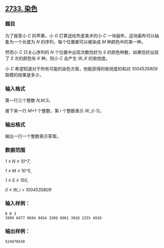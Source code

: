 ## [2733. 染色](https://www.acwing.com/problem/content/2735/)

### 题目

为了报答小 *C* 的苹果，小 *G* 打算送给热爱美术的小 *C* 一块画布，这块画布可以抽象为一个长度为 *N* 的序列，每个位置都可以被染成 *M* 种颜色中的某一种。

然而小 *C* 只关心序列的 *N* 个位置中出现次数恰好为 *S* 的颜色种数，如果恰好出现了 *S* 次的颜色有 *K* 种，则小 *C* 会产生 *W_K* 的愉悦度。

小 *C* 希望知道对于所有可能的染色方案，他能获得的愉悦度的和对 *1004535809* 取模的结果是多少。

### 输入格式

第一行三个整数 *N,M,S*。

接下来一行 *M+1* 个整数，第 *i* 个整数表示 *W_{i-1}*。

### 输出格式

输出一行一个整数表示答案。

### 数据范围

*1 ≤ N ≤ 10^7*,

*1 ≤ M ≤ 10^5*,

*1 ≤ S ≤ 150*,

*0 ≤ W_i < 1004535809*

### 输入样例：

```
8 8 3
3999 8477 9694 8454 3308 8961 3018 2255 4910
```

### 输出样例：

```
524070430
```
